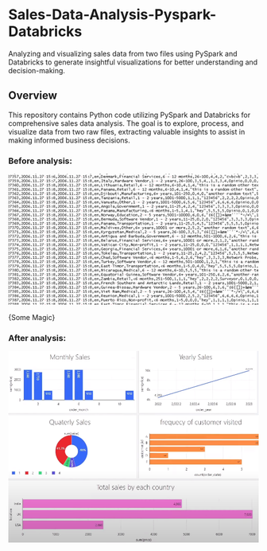# Sales-Data-Analysis-Pyspark-Databricks

Analyzing and visualizing sales data from two files using PySpark and Databricks to generate insightful visualizations for better understanding and decision-making.

## Overview

This repository contains Python code utilizing PySpark and Databricks for comprehensive sales data analysis. The goal is to explore, process, and visualize data from two raw files, extracting valuable insights to assist in making informed business decisions.

### Before analysis:

![Raw Data Screenshot](https://github.com/mohammadmubaslat/Sales-Data-Analysis-Pyspark-Databricks/blob/master/rawdata.png)

{Some Magic}

### After analysis:

![Visualized Data Screenshot](https://github.com/mohammadmubaslat/Sales-Data-Analysis-Pyspark-Databricks/blob/master/visual.png)

